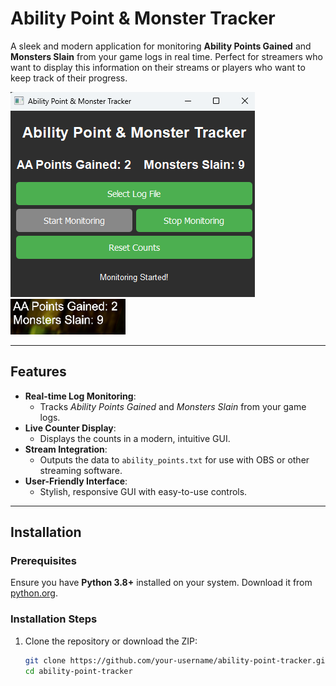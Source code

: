 # Ability Point & Monster Tracker

A sleek and modern application for monitoring **Ability Points Gained** and **Monsters Slain** from your game logs in real time. Perfect for streamers who want to display this information on their streams or players who want to keep track of their progress.

![GUI Preview](https://github.com/nullservices/EQ-Counter/blob/main/gui-preview.png)
![OBS Preview](https://github.com/nullservices/EQ-Counter/blob/main/obs-display.png)

---

## Features
- **Real-time Log Monitoring**:
  - Tracks *Ability Points Gained* and *Monsters Slain* from your game logs.
- **Live Counter Display**:
  - Displays the counts in a modern, intuitive GUI.
- **Stream Integration**:
  - Outputs the data to `ability_points.txt` for use with OBS or other streaming software.
- **User-Friendly Interface**:
  - Stylish, responsive GUI with easy-to-use controls.

---

## Installation

### Prerequisites
Ensure you have **Python 3.8+** installed on your system. Download it from [python.org](https://www.python.org/).

### Installation Steps
1. Clone the repository or download the ZIP:
   ```bash
   git clone https://github.com/your-username/ability-point-tracker.git
   cd ability-point-tracker

